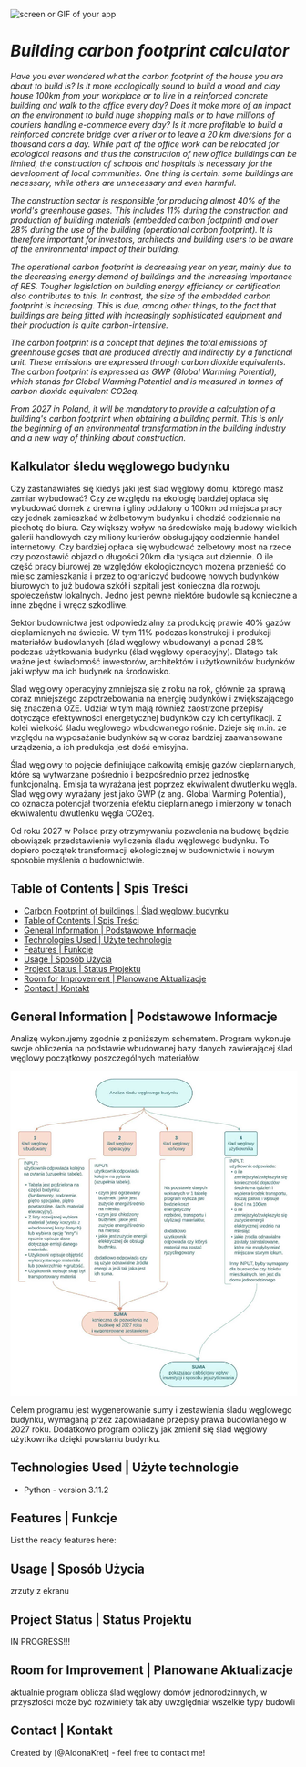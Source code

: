 ![screen or GIF of your app](./assets/logo.jpg)

# *Building carbon footprint calculator*

*Have you ever wondered what the carbon footprint of the house you are about to build is? Is it more ecologically sound to build a wood and clay house 100km from your workplace or to live in a reinforced concrete building and walk to the office every day? Does it make more of an impact on the environment to build huge shopping malls or to have millions of couriers handling e-commerce every day? Is it more profitable to build a reinforced concrete bridge over a river or to leave a 20 km diversions for a thousand cars a day. While part of the office work can be relocated for ecological reasons and thus the construction of new office buildings can be limited, the construction of schools and hospitals is necessary for the development of local communities. One thing is certain: some buildings are necessary, while others are unnecessary and even harmful.*

*The construction sector is responsible for producing almost 40% of the world's greenhouse gases. This includes 11% during the construction and production of building materials (embedded carbon footprint) and over 28% during the use of the building (operational carbon footprint). It is therefore important for investors, architects and building users to be aware of the environmental impact of their building.*

*The operational carbon footprint is decreasing year on year, mainly due to the decreasing energy demand of buildings and the increasing importance of RES. Tougher legislation on building energy efficiency or certification also contributes to this. In contrast, the size of the embedded carbon footprint is increasing. This is due, among other things, to the fact that buildings are being fitted with increasingly sophisticated equipment and their production is quite carbon-intensive.*

*The carbon footprint is a concept that defines the total emissions of greenhouse gases that are produced directly and indirectly by a functional unit. These emissions are expressed through carbon dioxide equivalents. The carbon footprint is expressed as GWP (Global Warming Potential), which stands for Global Warming Potential and is measured in tonnes of carbon dioxide equivalent CO2eq.*

*From 2027 in Poland, it will be mandatory to provide a calculation of a building's carbon footprint when obtaining a building permit. This is only the beginning of an environmental transformation in the building industry and a new way of thinking about construction.*


## Kalkulator śledu węglowego budynku

Czy zastanawiałeś się kiedyś jaki jest ślad węglowy domu, którego masz zamiar wybudować? Czy ze względu na ekologię bardziej opłaca się wybudować domek z drewna i gliny oddalony o 100km od miejsca pracy czy jednak zamieszkać w żelbetowym budynku i chodzić codziennie na piechotę do biura. Czy większy wpływ na środowisko mają budowy wielkich galerii handlowych czy miliony kurierów obsługujący codziennie handel internetowy. Czy bardziej opłaca się wybudować żelbetowy most na rzece czy pozostawić objazd o długości 20km dla tysiąca aut dziennie. O ile część pracy biurowej ze względów ekologiczncych możena przenieść do miejsc zamieszkania i przez to ograniczyć budoowę nowych budynków biurowych to już budowa szkół i szpitali jest konieczna dla rozwoju społeczeństw lokalnych. Jedno jest pewne niektóre budowle są konieczne a inne zbędne i wręcz szkodliwe.

Sektor budownictwa jest odpowiedzialny za produkcję prawie 40% gazów cieplarnianych na świecie. W tym 11% podczas konstrukcji i produkcji materiałów budowlanych (ślad węglowy wbudowany) a ponad 28% podczas użytkowania budynku (ślad węglowy operacyjny). Dlatego tak ważne jest świadomość inwestorów, architektów i użytkowników budynków jaki wpływ ma ich budynek na środowisko.

Ślad węglowy operacyjny zmniejsza się z roku na rok, głównie za sprawą coraz mniejszego zapotrzebowania na energię budynków i zwiększającego się znaczenia OZE. Udział w tym mają również zaostrzone przepisy dotyczące efektywności energetycznej budynków czy ich certyfikacji. Z kolei wielkość śladu węglowego wbudowanego rośnie. Dzieje się m.in. ze względu na wyposażanie budynków są w coraz bardziej zaawansowane urządzenia, a ich produkcja jest dość emisyjna.

Ślad węglowy to pojęcie definiujące całkowitą emisję gazów cieplarnianych, które są wytwarzane pośrednio i bezpośrednio przez jednostkę funkcjonalną. Emisja ta wyrażana jest poprzez ekwiwalent dwutlenku węgla.
Ślad węglowy wyrażany jest jako GWP (z ang. Global Warming Potential), co oznacza potencjał tworzenia efektu cieplarnianego i mierzony w tonach ekwiwalentu dwutlenku węgla CO2eq.

Od roku 2027 w Polsce przy otrzymywaniu pozwolenia na budowę będzie obowiązek przedstawienie wyliczenia śladu węglowego budynku. To dopiero początek transformacji ekologicznej w budownictwie i nowym sposobie myślenia o budownictwie.
## Table of Contents | Spis Treści

  - [Carbon Footprint of buildings | Ślad węglowy budynku](#feasibility-analysis-of-site)
  - [Table of Contents | Spis Treści](#table-of-contents--spis-treści)
  - [General Information | Podstawowe Informacje](#general-information--podstawowe-informacje)
  - [Technologies Used | Użyte technologie](#technologies-used--użyte-technologie)
  - [Features | Funkcje](#features--funkcje)
  - [Usage | Sposób Użycia](#usage--sposób-użycia)
  - [Project Status | Status Projektu](#project-status--status-projektu)
  - [Room for Improvement | Planowane Aktualizacje](#room-for-improvement--planowane-aktualizacje)
  - [Contact | Kontakt](#contact--kontakt)
<!-- * [License](#license) -->

## General Information | Podstawowe Informacje

Analizę wykonujemy zgodnie z poniższym schematem. Program wykonuje swoje obliczenia na podstawie wbudowanej bazy danych zawierającej ślad węglowy początkowy poszczególnych materiałów.

![algorytm](assets\carbon-footprint-algorytm.jpg)

Celem programu jest wygenerowanie sumy i zestawienia śladu węglowego budynku, wymaganą przez zapowiadane przepisy prawa budowlanego w 2027 roku. Dodatkowo program obliczy jak zmienił się ślad węglowy użytkownika dzięki powstaniu budynku.

## Technologies Used | Użyte technologie

- Python - version 3.11.2

## Features | Funkcje

List the ready features here:


## Usage | Sposób Użycia

zrzuty z ekranu
## Project Status | Status Projektu

IN PROGRESS!!!

## Room for Improvement | Planowane Aktualizacje

aktualnie program oblicza ślad węglowy domów jednorodzinnych, w przyszłości może być rozwiniety tak aby uwzględniał wszelkie typy budowli

## Contact | Kontakt

Created by [@AldonaKret] - feel free to contact me!



